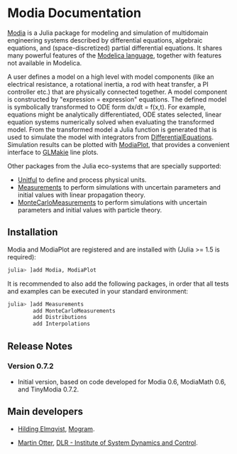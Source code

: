# Modia Documentation

[Modia](https://github.com/ModiaSim/Modia.jl) is a Julia package for modeling and simulation of multidomain engineering systems described by differential equations, algebraic equations, and (space-discretized) partial differential equations. It shares many powerful features of the [Modelica language](https://www.modelica.org/modelicalanguage), together with features not available in Modelica. 

A user defines a model on a high level with model components (like an electrical resistance, a rotational inertia, a rod with heat transfer, a PI controller etc.) that are physically connected together. A model component is constructed by "expression = expression" equations. The defined model is symbolically transformed to ODE form dx/dt = f(x,t). For example, equations might be analytically differentiated, ODE states selected, linear equation systems numerically solved when evaluating the transformed model. From the transformed model a Julia function is generated that is used to simulate the model with integrators from [DifferentialEquations](https://github.com/SciML/DifferentialEquations.jl). Simulation results can be plotted with [ModiaPlot](https://github.com/ModiaSim/ModiaPlot.jl), that provides a convenient interface to [GLMakie](https://github.com/JuliaPlots/GLMakie.jl) line plots.

Other packages from the Julia eco-systems that are specially supported:

- [Unitful](https://github.com/PainterQubits/Unitful.jl) to define and process physical units.
- [Measurements](https://github.com/JuliaPhysics/Measurements.jl) to perform simulations with uncertain parameters and initial values with linear propagation theory.
- [MonteCarloMeasurements](https://github.com/baggepinnen/MonteCarloMeasurements.jl) to perform simulations with uncertain parameters and initial values with particle theory.


## Installation

Modia and ModiaPlot are registered and are installed with (Julia >= 1.5 is required):

```julia
julia> ]add Modia, ModiaPlot
```

It is recommended to also add the following packages, in order that all tests and examples can be executed in your standard environment:

```julia
julia> ]add Measurements 
        add MonteCarloMeasurements
        add Distributions
        add Interpolations
```

## Release Notes

### Version 0.7.2

- Initial version, based on code developed for Modia 0.6, ModiaMath 0.6,
  and TinyModia 0.7.2.


## Main developers

- [Hilding Elmqvist](mailto:Hilding.Elmqvist@Mogram.net), [Mogram](http://www.mogram.net/).

- [Martin Otter](https://rmc.dlr.de/sr/en/staff/martin.otter/),
  [DLR - Institute of System Dynamics and Control](https://www.dlr.de/sr/en).